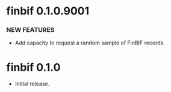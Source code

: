 # finbif 0.1.0.9001

### NEW FEATURES

  * Add capacity to request a random sample of FinBIF records.

# finbif 0.1.0

  * Initial release.
